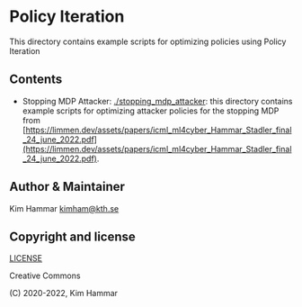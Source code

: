# Policy Iteration

This directory contains example scripts for optimizing policies using Policy Iteration

## Contents 

- Stopping MDP Attacker: [./stopping_mdp_attacker](stopping_mdp_attacker): this directory contains example scripts for optimizing attacker policies for the stopping MDP from [https://limmen.dev/assets/papers/icml_ml4cyber_Hammar_Stadler_final_24_june_2022.pdf](https://limmen.dev/assets/papers/icml_ml4cyber_Hammar_Stadler_final_24_june_2022.pdf).

## Author & Maintainer

Kim Hammar <kimham@kth.se>

## Copyright and license

[LICENSE](../../../LICENSE.md)

Creative Commons

(C) 2020-2022, Kim Hammar